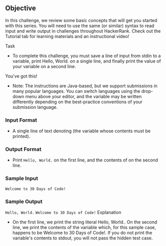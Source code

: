 ## Objective
In this challenge, we review some basic concepts that will get you started with this series. You will need to use the same (or similar) syntax to read input and write output in challenges throughout HackerRank. Check out the Tutorial tab for learning materials and an instructional video!

Task
- To complete this challenge, you must save a line of input from stdin to a variable, print Hello, World. on a single line, and finally print the value of your variable on a second line.

You've got this!

- Note: The instructions are Java-based, but we support submissions in many popular languages. You can switch languages using the drop-down menu above your editor, and the  variable may be written differently depending on the best-practice conventions of your submission language.

### Input Format

- A single line of text denoting  (the variable whose contents must be printed).

### Output Format

- Print ```Hello, World.``` on the first line, and the contents of  on the second line.

### Sample Input

```Welcome to 30 Days of Code!```
### Sample Output

```Hello, World.```
```Welcome to 30 Days of Code!```
Explanation

- On the first line, we print the string literal Hello, World.. On the second line, we print the contents of the  variable which, for this sample case, happens to be Welcome to 30 Days of Code!. If you do not print the variable's contents to stdout, you will not pass the hidden test case.
